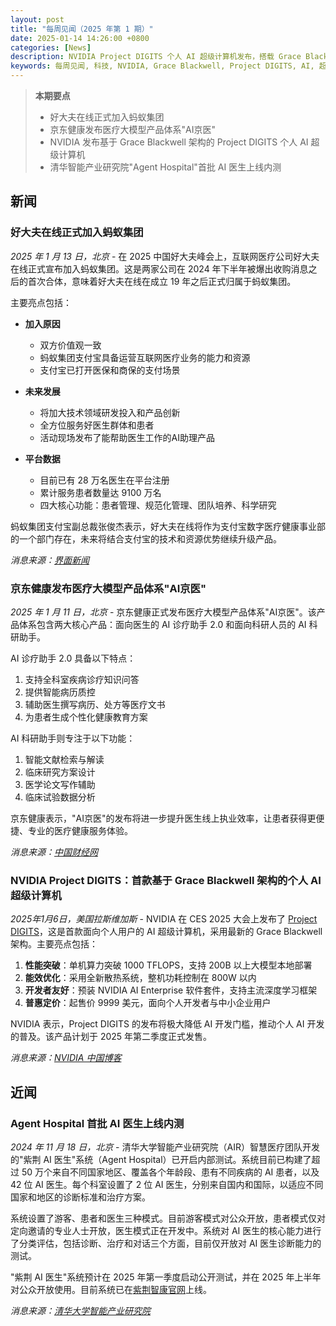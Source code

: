 ```yaml
---
layout: post
title: "每周见闻（2025 年第 1 期）"
date: 2025-01-14 14:26:00 +0800
categories: [News]
description: NVIDIA Project DIGITS 个人 AI 超级计算机发布，搭载 Grace Blackwell 架构
keywords: 每周见闻, 科技, NVIDIA, Grace Blackwell, Project DIGITS, AI, 超级计算机
---
```


> **本期要点**
>
> - 好大夫在线正式加入蚂蚁集团
> - 京东健康发布医疗大模型产品体系"AI京医"
> - NVIDIA 发布基于 Grace Blackwell 架构的 Project DIGITS 个人 AI 超级计算机
> - 清华智能产业研究院"Agent Hospital"首批 AI 医生上线内测

## 新闻

### 好大夫在线正式加入蚂蚁集团

*2025 年 1 月 13 日，北京* - 在 2025 中国好大夫峰会上，互联网医疗公司好大夫在线正式宣布加入蚂蚁集团。这是两家公司在 2024 年下半年被爆出收购消息之后的首次合体，意味着好大夫在线在成立 19 年之后正式归属于蚂蚁集团。

主要亮点包括：

- **加入原因**
  - 双方价值观一致
  - 蚂蚁集团支付宝具备运营互联网医疗业务的能力和资源
  - 支付宝已打开医保和商保的支付场景

- **未来发展**
  - 将加大技术领域研发投入和产品创新
  - 全方位服务好医生群体和患者
  - 活动现场发布了能帮助医生工作的AI助理产品

- **平台数据**
  - 目前已有 28 万名医生在平台注册
  - 累计服务患者数量达 9100 万名
  - 四大核心功能：患者管理、规范化管理、团队培养、科学研究

蚂蚁集团支付宝副总裁张俊杰表示，好大夫在线将作为支付宝数字医疗健康事业部的一个部门存在，未来将结合支付宝的技术和资源优势继续升级产品。

*消息来源：[界面新闻](https://news.qq.com/rain/a/20250113A06DWL00)*

### 京东健康发布医疗大模型产品体系"AI京医"

*2025 年 1 月 11 日，北京* - 京东健康正式发布医疗大模型产品体系"AI京医"。该产品体系包含两大核心产品：面向医生的 AI 诊疗助手 2.0 和面向科研人员的 AI 科研助手。

AI 诊疗助手 2.0 具备以下特点：

1. 支持全科室疾病诊疗知识问答
2. 提供智能病历质控
3. 辅助医生撰写病历、处方等医疗文书
4. 为患者生成个性化健康教育方案

AI 科研助手则专注于以下功能：

1. 智能文献检索与解读
2. 临床研究方案设计
3. 医学论文写作辅助
4. 临床试验数据分析

京东健康表示，"AI京医"的发布将进一步提升医生线上执业效率，让患者获得更便捷、专业的医疗健康服务体验。

*消息来源：[中国财经网](https://finance.china.com.cn/industry/medicine/20250111/6205219.shtml)*

### NVIDIA Project DIGITS：首款基于 Grace Blackwell 架构的个人 AI 超级计算机

*2025年1月6日，美国拉斯维加斯* - NVIDIA 在 CES 2025 大会上发布了 [Project DIGITS](https://blogs.nvidia.cn/blog/nvidia-puts-grace-blackwell-on-every-desk-and-at-every-ai-developers-fingertips/)，这是首款面向个人用户的 AI 超级计算机，采用最新的 Grace Blackwell 架构。主要亮点包括：

1. **性能突破**：单机算力突破 1000 TFLOPS，支持 200B 以上大模型本地部署
2. **能效优化**：采用全新散热系统，整机功耗控制在 800W 以内
3. **开发者友好**：预装 NVIDIA AI Enterprise 软件套件，支持主流深度学习框架
4. **普惠定价**：起售价 9999 美元，面向个人开发者与中小企业用户

NVIDIA 表示，Project DIGITS 的发布将极大降低 AI 开发门槛，推动个人 AI 开发的普及。该产品计划于 2025 年第二季度正式发售。

*消息来源：[NVIDIA 中国博客](https://blogs.nvidia.cn/blog/nvidia-puts-grace-blackwell-on-every-desk-and-at-every-ai-developers-fingertips/)*

## 近闻

### Agent Hospital 首批 AI 医生上线内测

*2024 年 11 月 18 日，北京* - 清华大学智能产业研究院（AIR）智慧医疗团队开发的"紫荆 AI 医生"系统（Agent Hospital）已开启内部测试。系统目前已构建了超过 50 万个来自不同国家地区、覆盖各个年龄段、患有不同疾病的 AI 患者，以及 42 位 AI 医生。每个科室设置了 2 位 AI 医生，分别来自国内和国际，以适应不同国家和地区的诊断标准和治疗方案。

系统设置了游客、患者和医生三种模式。目前游客模式对公众开放，患者模式仅对定向邀请的专业人士开放，医生模式正在开发中。系统对 AI 医生的核心能力进行了分类评估，包括诊断、治疗和对话三个方面，目前仅开放对 AI 医生诊断能力的测试。

"紫荆 AI 医生"系统预计在 2025 年第一季度启动公开测试，并在 2025 年上半年对公众开放使用。目前系统已在[紫荆智康官网](https://www.tairex.cn)上线。

*消息来源：[清华大学智能产业研究院](https://air.tsinghua.edu.cn/info/1007/2351.htm)*

